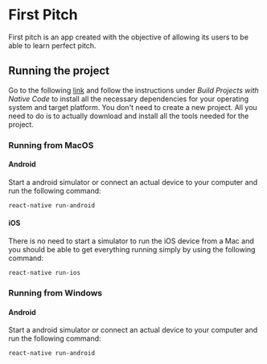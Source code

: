 # First Pitch

First pitch is an app created with the objective of allowing its users to
be able to learn perfect pitch.

## Running the project

Go to the following [link](https://facebook.github.io/react-native/docs/getting-started) and follow the instructions under
*Build Projects with Native Code* to install all the necessary dependencies for your operating system and target platform. 
You don't need to create a new project. All you need to do is to actually download and install all the tools needed for the
project.

### Running from MacOS

#### Android
Start a android simulator or connect an actual device to your computer and run
the following command:
```
react-native run-android
```

#### iOS
There is no need to start a simulator to run the iOS device from a Mac and you should be able
to get everything running simply by using the following command:
```
react-native run-ios
```

### Running from Windows

#### Android
Start a android simulator or connect an actual device to your computer and run
the following command:
```
react-native run-android
```



